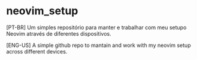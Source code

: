 # neovim_setup

[PT-BR]
Um simples repositório para manter e trabalhar com meu setupo Neovim através de diferentes dispositivos.

[ENG-US]
A simple github repo to mantain and work with my neovim setup across different devices.
